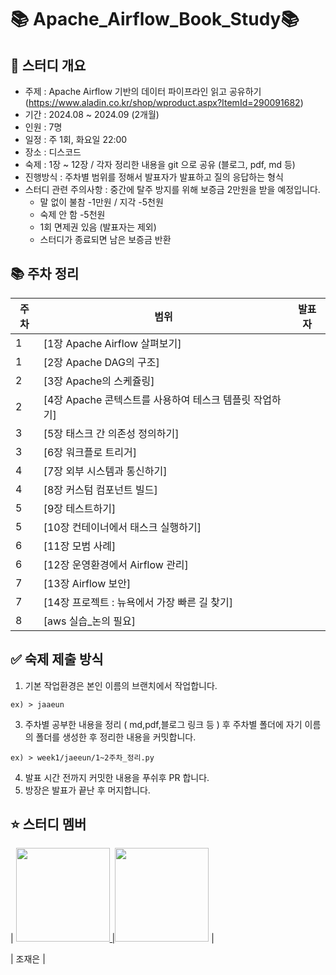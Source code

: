 # 📚 Apache_Airflow_Book_Study📚

## 🔴 스터디 개요
- 주제 : Apache Airflow 기반의 데이터 파이프라인 읽고 공유하기
(https://www.aladin.co.kr/shop/wproduct.aspx?ItemId=290091682)
- 기간 : 2024.08 ~ 2024.09 (2개월)
- 인원 : 7명
- 일정 : 주 1회, 화요일 22:00
- 장소 : 디스코드
- 숙제 : 1장 ~ 12장 / 각자 정리한 내용을 git 으로 공유 (블로그, pdf, md 등)
- 진행방식 : 주차별 범위를 정해서 발표자가 발표하고 질의 응답하는 형식
- 스터디 관련 주의사항 : 중간에 탈주 방지를 위해 보증금 2만원을 받을 예정입니다.
    - 말 없이 불참 -1만원 / 지각 -5천원
    - 숙제 안 함 -5천원
    - 1회 면제권 있음 (발표자는 제외)
    - 스터디가 종료되면 남은 보증금 반환
 
## 📚 주차 정리

|주차| 범위                                                    | 발표자    |
| ---| ---------------------                                  | ------    |
| 1  | [1장 Apache Airflow 살펴보기]                           |     |
| 1  | [2장 Apache DAG의 구조]                                 |     |
| 2  | [3장 Apache의 스케쥴링]                                     |     |
| 2  | [4장 Apache 콘텍스트를 사용하여 테스크 템플릿 작업하기]         |     |
| 3  | [5장 태스크 간 의존성 정의하기]                                 |     |
| 3  | [6장 워크플로 트리거]                                     |     |
| 4  | [7장 외부 시스템과 통신하기]                             |     |
| 4  | [8장 커스텀 컴포넌트 빌드]                             |     |
| 5  | [9장 테스트하기]                                     |     |
| 5  | [10장 컨테이너에서 태스크 실행하기]                     |     |
| 6  | [11장 모범 사례]                                         |     |
| 6  | [12장 운영환경에서 Airflow 관리]                 |     |
| 7  | [13장  Airflow 보안]                             |     |
| 7  | [14장 프로젝트 : 뉴욕에서 가장 빠른 길 찾기]         |     |
| 8  | [aws 실습_논의 필요]         |     |


## ✅ 숙제 제출 방식 
1. 기본 작업환경은 본인 이름의 브랜치에서 작업합니다.
```
ex) > jaaeun
```
3. 주차별 공부한 내용을 정리 ( md,pdf,블로그 링크 등 ) 후 주차별 폴더에 자기 이름의 폴더를 생성한 후 정리한 내용을 커밋합니다.
```
ex) > week1/jaeeun/1~2주차_정리.py
```
4. 발표 시간 전까지 커밋한 내용을 푸쉬후 PR 합니다.
5. 방장은 발표가 끝난 후 머지합니다.

## ⭐️ 스터디 멤버 
| <a href="https://github.com/jojaegu2"><img src="https://avatars.githubusercontent.com/u/65579171?v=4" width="150px"/> |<a href="https://github.com/"><img src="https://avatars.githubusercontent.com/u/" width="150px"/></a> |
</a>

| 조재은 |
